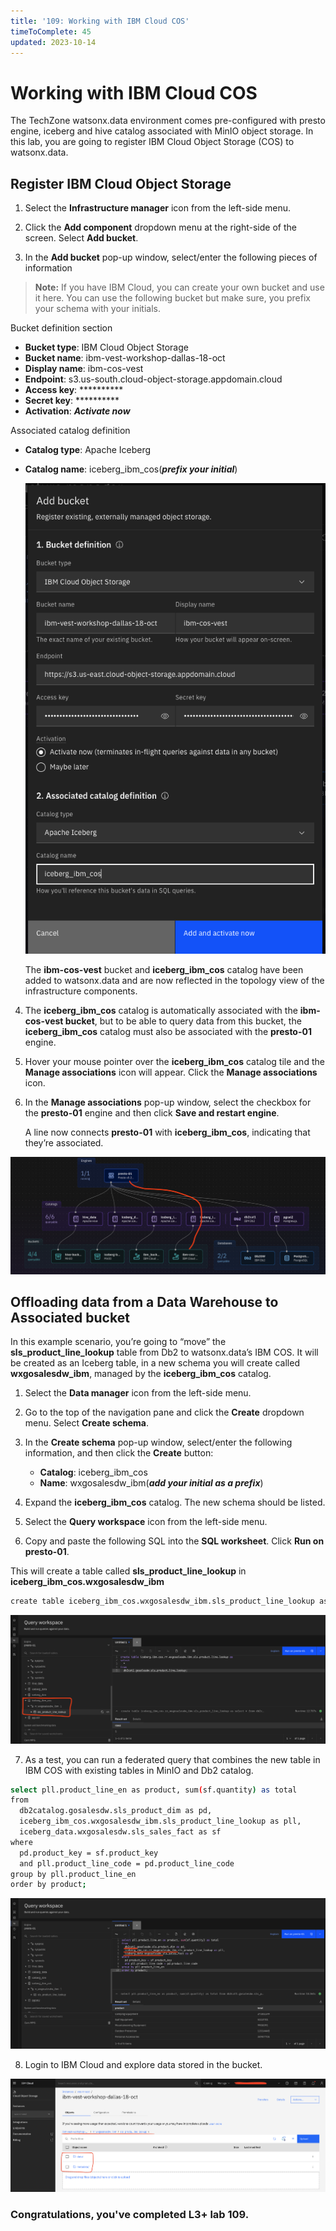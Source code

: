 ```yaml
---
title: '109: Working with IBM Cloud COS'
timeToComplete: 45
updated: 2023-10-14
---
```


# Working with IBM Cloud COS

The TechZone watsonx.data environment comes pre-configured with presto engine, iceberg and hive catalog associated with MinIO object storage. In this lab, you are going to register IBM Cloud Object Storage (COS) to watsonx.data. 

## Register IBM Cloud Object Storage

1. Select the **Infrastructure manager** icon from the left-side menu.

2. Click the **Add component** dropdown menu at the right-side of the screen. Select **Add bucket**.

3. In the **Add bucket** pop-up window, select/enter the following pieces of information

> **Note:** If you have IBM Cloud, you can create your own bucket and use it here. You can use the following bucket but make sure, you prefix your schema with your initials.

  Bucket definition section

  - **Bucket type**:  IBM Cloud Object Storage
  - **Bucket name**:	ibm-vest-workshop-dallas-18-oct
  - **Display name**: ibm-cos-vest
  - **Endpoint**:	    s3.us-south.cloud-object-storage.appdomain.cloud
  - **Access key**:	  **********
  - **Secret key**:	  **********
  - **Activation**:   ***Activate now***

  Associated catalog definition
  
  - **Catalog type**:	Apache Iceberg
  - **Catalog name**:	iceberg_ibm_cos(***prefix your initial***)

    ![](./images/109/cos-add.png)

    The **ibm-cos-vest** bucket and **iceberg_ibm_cos** catalog have been added to watsonx.data and are now reflected in the topology view of the infrastructure components.

4. The **iceberg_ibm_cos** catalog is automatically associated with the **ibm-cos-vest bucket**, but to be able to query data from this bucket, the **iceberg_ibm_cos** catalog must also be associated with the **presto-01** engine.

5. Hover your mouse pointer over the **iceberg_ibm_cos** catalog tile and the **Manage associations** icon will appear. Click the **Manage associations** icon.

6. In the **Manage associations** pop-up window, select the checkbox for the **presto-01** engine and then click **Save and restart engine**.

    A line now connects **presto-01** with **iceberg_ibm_cos**, indicating that they’re associated.

  ![](./images/109/infra-cos.png)


## Offloading data from a Data Warehouse to Associated bucket

In this example scenario, you’re going to “move” the **sls_product_line_lookup** table from Db2 to watsonx.data’s IBM COS. It will be created as an Iceberg table, in a new schema you will create called **wxgosalesdw_ibm**, managed by the **iceberg_ibm_cos** catalog.

1. Select the **Data manager** icon from the left-side menu.

2. Go to the top of the navigation pane and click the **Create** dropdown menu. Select **Create schema**. 

3. In the **Create schema** pop-up window, select/enter the following information, and then click the **Create** button:

    - **Catalog**: iceberg_ibm_cos
    - **Name**: wxgosalesdw_ibm(***add your initial as a prefix***)

4. Expand the **iceberg_ibm_cos** catalog. The new schema should be listed.

5. Select the **Query workspace** icon from the left-side menu.

6. Copy and paste the following SQL into the **SQL worksheet**. Click **Run on presto-01**.

  This will create a table called **sls_product_line_lookup** in **iceberg_ibm_cos.wxgosalesdw_ibm**

  ```bash
  create table iceberg_ibm_cos.wxgosalesdw_ibm.sls_product_line_lookup as select * from db2catalog.gosalesdw.sls_product_line_lookup;
  ```
  ![](./images/109/table-added.png)

7. As a test, you can run a federated query that combines the new table in IBM COS with existing tables in MinIO and  Db2 catalog.

  ```bash
  select pll.product_line_en as product, sum(sf.quantity) as total
  from
    db2catalog.gosalesdw.sls_product_dim as pd, 
    iceberg_ibm_cos.wxgosalesdw_ibm.sls_product_line_lookup as pll, 
    iceberg_data.wxgosalesdw.sls_sales_fact as sf
  where
    pd.product_key = sf.product_key
    and pll.product_line_code = pd.product_line_code
  group by pll.product_line_en 
  order by product;
  ```

  ![](./images/109/result.png)

8. Login to IBM Cloud and explore data stored in the bucket.

  ![](./images/109/ibm-cos.png)


### Congratulations, you've completed L3+ lab 109.
